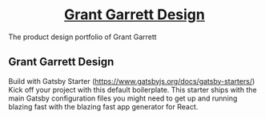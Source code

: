 <h1 align="center">
  <a href="https://grantgarrett.design">Grant Garrett Design</a>
</h1>
<p>The product design portfolio of Grant Garrett</p>

## Grant Garrett Design

Build with Gatsby Starter
(https://www.gatsbyjs.org/docs/gatsby-starters/)
Kick off your project with this default boilerplate. This starter ships with the main Gatsby configuration files you might need to get up and running blazing fast with the blazing fast app generator for React.
